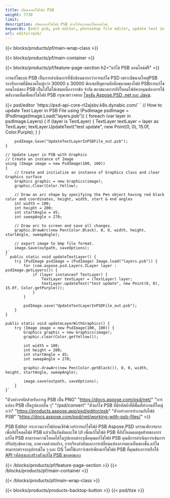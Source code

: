 ```yaml
---
title: เปิดและแก้ไขไฟล์ PSB
weight: 7730
limit: 
description: เปิดและแก้ไขไฟล์ PSB ด้วยโปรแกรมแก้ไขออนไลน์
keywords: [edit psb, psb editor, photoshop file editor, update text in psb, update psb, open psb, update text in psb]
url: editor/psb/
---
```


{{< blocks/products/pf/main-wrap-class >}}

{{< blocks/products/pf/main-container >}}

{{< blocks/products/pf/feature-page-section h2="แก้ไข PSB ออนไลน์ฟรี" >}}
<p>การแก้ไขแบบ PSB เป็นการดำเนินการที่ซับซ้อนมากกว่าการแก้ไข PSD เพราะมีขนาดใหญ่PSB รองรับภาพที่มีขนาดใหญ่กว่า 30000 x 30000 พิกเซลปัญหาหลักคือขนาดของไฟล์ PSBการแก้ไขออนไลน์ของ PSB เป็นไปไม่ได้เสมอเนื่องจากข้อ จำกัด ของขนาดการอัปโหลดไฟล์หากคุณต้องการใช้พลังงานเต็มเพื่อแก้ไขไฟล์ PSB กรุณาตรวจสอบ <a href="/psd/{{< lang-code >}}">โซลูชัน Aspose.PSD .net และ Java</a>. </p>
{{< psd/editor `https://psd-api-core-rl2ajsbv.k8s.dynabic.com/` 
`	// How to update Text Layer in PSB File
	using (PsdImage psdImage = (PsdImage)Image.Load("layers.psb"))
  	{
		foreach (var layer in psdImage.Layers)
		{
			if (layer is TextLayer)
			{
				TextLayer textLayer = layer as TextLayer;
				textLayer.UpdateText("test update", new Point(0, 0), 15.0f, Color.Purple);
			}
		}

		psdImage.Save("UpdateTextLayerInPSDFile_out.psb");
	}
	
	// Update Layer in PSB with Graphics
	// Create an instance of Image
	using (Image image = new PsdImage(100, 100))
	{
		// Create and initialize an instance of Graphics class and clear Graphics surface
		Graphics graphic = new Graphics(image);
		graphic.Clear(Color.Yellow);

		// Draw an arc shape by specifying the Pen object having red black color and coordinates, height, width, start & end angles                 
		int width = 100;
		int height = 200;
		int startAngle = 45;
		int sweepAngle = 270;

		// Draw arc to screen and save all changes.
		graphic.DrawArc(new Pen(Color.Black), 0, 0, width, height, startAngle, sweepAngle);

		// export image to bmp file format.
		image.Save(outpath, saveOptions);
	}` 
	` public static void updateTextLayer() {
        try (PsdImage psdImage = (PsdImage) Image.load("layers.psb")) {
            for (com.aspose.psd.Layers.ILayer layer : psdImage.getLayers()) {
                if (layer instanceof TextLayer) {
                    TextLayer textLayer = (TextLayer) layer;
                    textLayer.updateText("test update", new Point(0, 0), 15.0f, Color.getPurple());
                }
            }

            psdImage.save("UpdateTextLayerInPSDFile_out.psb");
        }
    }

    public static void updateLayerWithGraphics() {
        try (Image image = new PsdImage(100, 100)) {
            Graphics graphic = new Graphics(image);
            graphic.clear(Color.getYellow());

            int width = 100;
            int height = 200;
            int startAngle = 45;
            int sweepAngle = 270;

            graphic.drawArc(new Pen(Color.getBlack()), 0, 0, width, height, startAngle, sweepAngle);

            image.save(outpath, saveOptions);
        }
    }` 
"ตัวอย่างรหัสสำหรับการดู PSB เป็น PNG"  "https://docs.aspose.com/psd/net/" 
"การแปลง PSB เป็นรูปแบบอื่น ๆ"  "/psd/convert" 
"ตัวแก้ไข PSB ที่มีรหัสต่ำที่มีพื้นที่ทำงานที่ใหญ่กว่า" "https://products.aspose.app/psd/editor/psb" 
"ตัวอย่างการทำงานกับไฟล์ PSB" "https://docs.aspose.com/psd/net/working-with-psb-files/" >}}
<p>PSB Editor กระบวนการไฟล์บนเซิร์ฟเวอร์การแก้ไขไฟล์ PSB Aspose.PSD บรรณาธิการแรกเพื่ออัปโหลดไฟล์ PSB แล้วเป็นอันดับและให้ UI เพื่อแก้ไขไฟล์ PSB ที่อัปโหลดผลสุดท้ายของการแก้ไข PSB สามารถดาวน์โหลดได้ในรูปแบบต่างๆเมื่อคุณแก้ไขไฟล์ PSB คุณมีการดำเนินการเช่นการปรับปรุงข้อความ, ภาพวาดด้วยแปรง, การเรียงลำดับและการเปลี่ยนแปลงการมองเห็นของชั้น.แก้ไขสามารถทำจากอุปกรณ์ใด ๆ และ OS โดยใช้เบราว์เซอร์เพียงแก้ไขไฟล์ PSB ที่คุณต้องการหรือใช้ <a href="https://docs.aspose.com/psd/net/working-with-psb-files/">API รหัสสูงและสร้างตัวแก้ไข PSB ของคุณเอง</a></p>

{{< /blocks/products/pf/feature-page-section >}}
{{< /blocks/products/pf/main-container >}}


{{< /blocks/products/pf/main-wrap-class >}}

{{< blocks/products/products-backtop-button >}}
{{< psd/tize >}}
